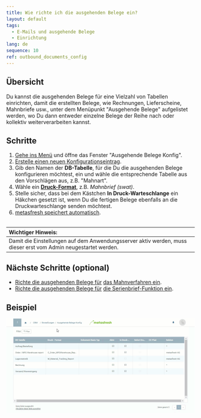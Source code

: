 ```yaml
---
title: Wie richte ich die ausgehenden Belege ein?
layout: default
tags:
  - E-Mails und ausgehende Belege
  - Einrichtung
lang: de
sequence: 10
ref: outbound_documents_config
---
```


## Übersicht
Du kannst die ausgehenden Belege für eine Vielzahl von Tabellen einrichten, damit die erstellten Belege, wie Rechnungen, Lieferscheine, Mahnbriefe usw., unter dem Menüpunkt "Ausgehende Belege" aufgelistet werden, wo Du dann entweder einzelne Belege der Reihe nach oder kollektiv weiterverarbeiten kannst.

## Schritte
1. [Gehe ins Menü](Menu) und öffne das Fenster "Ausgehende Belege Konfig".
1. [Erstelle einen neuen Konfigurationseintrag](Neuer_Datensatz_Fenster_Webui).
1. Gib den Namen der **DB-Tabelle**, für die Du die ausgehenden Belege konfigurieren möchtest, ein und wähle die entsprechende Tabelle aus den Vorschlägen aus, z.B. "Mahnart".
1. Wähle ein [**Druck-Format**](Druckformat_anlegen), z.B. *Mahnbrief (swat)*.
1. Stelle sicher, dass bei dem Kästchen **In Druck-Warteschlange** ein Häkchen gesetzt ist, wenn Du die fertigen Belege ebenfalls an die Druckwarteschlange senden möchtest.
1. [metasfresh speichert automatisch](Speicheranzeige).
<br><br>

| **Wichtiger Hinweis:** |
| :--- |
| Damit die Einstellungen auf dem Anwendungsserver aktiv werden, muss dieser erst vom Admin neugestartet werden. |

## Nächste Schritte (optional)
- [Richte die ausgehenden Belege für](Ausgehende_Belege_Konfig_Mahnung) [das Mahnverfahren ein](Mahnlauf).
- [Richte die ausgehenden Belege für](Ausgehende_Belege_Konfig_Serienbriefe) [die Serienbrief-Funktion ein](Serienbriefe_erstellen).

## Beispiel
![](assets/Ausgehende_Belege_Konfig+Mahnung.gif)
